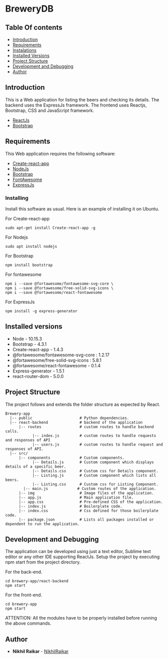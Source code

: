 # BreweryDB
## Table Of contents
* [Introduction](https://gitlab.com/nikhilraikar88/brewerydb-task#introduction)
* [Requirements](https://gitlab.com/nikhilraikar88/brewerydb-task#requirements)
* [Instalations](https://gitlab.com/nikhilraikar88/brewerydb-task#installing)
* [Installed Versions](https://gitlab.com/nikhilraikar88/brewerydb-task#installed-versions)
* [Project Structure](https://gitlab.com/nikhilraikar88/brewerydb-task#project-structure)
* [Development and Debugging](https://gitlab.com/nikhilraikar88/brewerydb-task#development-and-debugging)
* [Author](https://gitlab.com/nikhilraikar88/brewerydb-task#author)

## Introduction 

This is a Web application for listing the beers and checking its details. The backend uses the ExpressJs framework. The frontend uses Reactjs, Bootstrap, CSS and JavaScript
framework.
* [ReactJs](https://reactjs.org/)
* [Bootstrap](https://getbootstrap.com/)

## Requirements

This Web application requires the following software:

* [Create-react-app](https://github.com/facebook/create-react-app) 
* [NodeJs](https://nodejs.org/en/)
* [Bootstrap](https://getbootstrap.com/)
* [FontAwesome](https://fontawesome.com/how-to-use/on-the-web/using-with/react)
* [ExpressJs](https://expressjs.com/)

### Installing

Install this software as usual. Here is an example of installing it on Ubuntu.

For Create-react-app
```
sudo apt-get install Create-react-app -g
```
For Nodejs
```
sudo apt install nodejs
```
For Bootstrap
```
npm install bootstrap
```
For fontawesome
```
npm i --save @fortawesome/fontawesome-svg-core \
npm i --save @fortawesome/free-solid-svg-icons \
npm i --save @fortawesome/react-fontawesome
```
For ExpressJs
```
npm install -g express-generator
```
## Installed versions
* Node - 10.15.3
* Bootstrap - 4.3.1
* Create-react-app - 1.4.3
* @fortawesome/fontawesome-svg-core : 1.2.17
* @fortawesome/free-solid-svg-icons : 5.8.1
* @fortawesome/react-fontawesome -  0.1.4
* Express-generator - 1.5.1
* react-router-dom - 5.0.0

## Project Structure

The project follows and extends the folder structure as expected by React.

```
Brewery-app
  |-- public                     # Python dependencies.
  |-- react-backend              # backend of the application
      |-- routes                 # custom routes to handle backend calls.
            |-- index.js         # custom routes to handle requests and responses of API
            |-- users.js         # custom routes to handle request and responses of API.
  |-- src/                   
      |-- components             # Custom components.
      	    |-- Details.js       # Custom component which displays details of a specific beer.
            |-- Details.css      # Custom css for Details component.
      	    |-- Listing.js       # Custom component which lists all beers.
            |-- Listing.css      # Custom css for Listing Component.
    	|-- main.js             # Custom routes of the application.
      |-- img                    # Image files of the application.   
      |-- app.js                 # Main application file.
      |-- app.css                # Pre-defined CSS of the application.
      |-- index.js               # Boilerplate code.
      |-- index.css              # Css defined for those boilerplate code.
      |-- package.json           # Lists all packages installed or dependent to run the application.         

```

## Development and Debugging

The application can be developed using just a text editor, Sublime text editor or any other IDE supporting ReactJs.
Setup the project by executing npm start from the project directory.

For the back-end.

```
cd brewery-app/react-backend
npm start
```

For the front-end.

```
cd brewery-app
npm start
```
ATTENTION: All the modules have to be properly installed before running the above commands.


## Author

* **Nikhil Raikar** - [NikhilRaikar](https://gitlab.com/nikhilraikar88)
